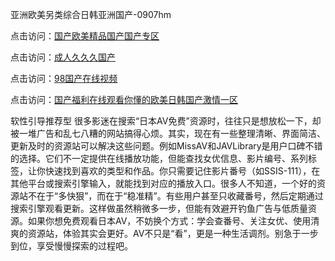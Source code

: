 亚洲欧美另类综合日韩亚洲国产-0907hm

点击访问：<a href="https://heiliaoe8ajia.pages.dev">国产欧美精品国产国产专区</a>

点击访问：<a href="https://heiliaoxqkkct.pages.dev">成人久久久国产</a>

点击访问：<a href="https://heiliaoow5kzm.pages.dev">98国产在线视频</a>

点击访问：<a href="https://heiliaozj3tjd.pages.dev">国产福利在线观看你懂的欧美日韩国产激情一区</a>



软性引导推荐型
很多影迷在搜索“日本AV免费”资源时，往往只是想放松一下，却被一堆广告和乱七八糟的网站搞得心烦。其实，现在有一些整理清晰、界面简洁、更新及时的资源站可以解决这些问题。例如MissAV和JAVLibrary是用户口碑不错的选择。它们不一定提供在线播放功能，但能查找女优信息、影片编号、系列标签，让你快速找到喜欢的类型和作品。你只需要记住影片番号（如SSIS-111），在其他平台或搜索引擎输入，就能找到对应的播放入口。很多人不知道，一个好的资源站不在于“多快狠”，而在于“稳准精”。有些用户甚至只收藏番号，然后定期通过搜索引擎观看更新。这样做虽然稍微多一步，但能有效避开钓鱼广告与低质量资源。如果你想免费观看日本AV，不妨换个方式：学会查番号、关注女优、使用清爽的资源站，体验其实会更好。AV不只是“看”，更是一种生活调剂。别急于一步到位，享受慢慢探索的过程吧。

<span style="display:none;">[Canonical link](https://github.com/rr4052/68047 ）</span>
